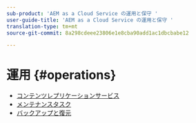 ```yaml
---
sub-product: 'AEM as a Cloud Service の運用と保守 '
user-guide-title: 'AEM as a Cloud Service の運用と保守 '
translation-type: tm+mt
source-git-commit: 8a298cdeee23806e1e8cba90add1ac1dbcbabe12

---
```



# 運用 {#operations}

+ [コンテンツレプリケーションサービス](replication.md)
+ [メンテナンスタスク](maintenance.md)
+ [バックアップと復元](backup.md)

